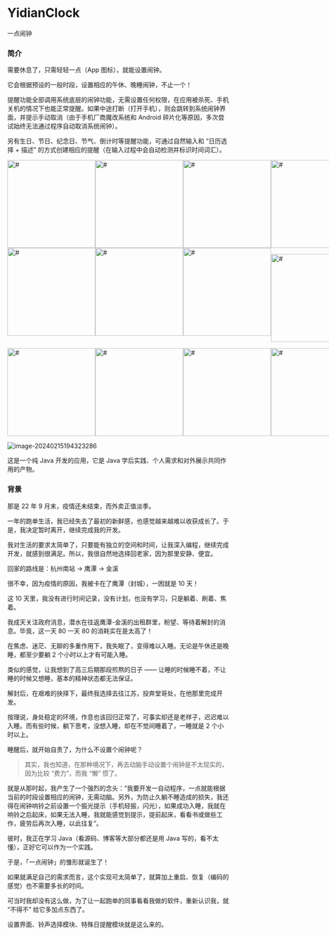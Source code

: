 # YidianClock
一点闹钟

### 简介

需要休息了，只需轻轻一点（App 图标），就能设置闹钟。

它会根据预设的一般时段，设置相应的午休、晚睡闹钟，不止一个！

提醒功能全部调用系统底层的闹钟功能，无需设置任何权限，在应用被杀死、手机关机的情况下也能正常提醒。如果中途打断（打开手机），则会跳转到系统闹钟界面，并提示手动取消（由于手机厂商魔改系统和 Android 碎片化等原因，多次尝试始终无法通过程序自动取消系统闹钟）。

另有生日、节日、纪念日、节气、倒计时等提醒功能，可通过自然输入和 “日历选择 + 描述” 的方式创建相应的提醒（在输入过程中会自动检测并标识时间词汇）。

<div style="display: flex; justify-content: space-around">
  <img
    src="https://image-bed-1315938829.cos.ap-nanjing.myqcloud.com/Screenshot_2024-02-15-10-58-37-32_ac2315b45de5759a9c997218f0c3e3c1.jpg"
    alt="#"
    style="width: 200px"
  />
  <img
    src="https://image-bed-1315938829.cos.ap-nanjing.myqcloud.com/Screenshot_2024-02-15-10-58-47-39_ac2315b45de5759a9c997218f0c3e3c1.jpg"
    alt="#"
    style="width: 200px"
  />
  <img
    src="https://image-bed-1315938829.cos.ap-nanjing.myqcloud.com/Screenshot_2024-02-15-10-59-22-63_ac2315b45de5759a9c997218f0c3e3c1.jpg"
    alt="#"
    style="width: 200px"
  />
  <img
    src="https://image-bed-1315938829.cos.ap-nanjing.myqcloud.com/Screenshot_2024-02-15-10-59-29-29_ac2315b45de5759a9c997218f0c3e3c1.jpg"
    alt="#"
    style="width: 200px"
  />
</div>
<div style="display: flex; justify-content: space-around">
  <img
    src="https://image-bed-1315938829.cos.ap-nanjing.myqcloud.com/Screenshot_2024-02-15-10-59-32-25_ac2315b45de5759a9c997218f0c3e3c1.jpg"
    alt="#"
    style="width: 200px"
  />
  <img
    src="https://image-bed-1315938829.cos.ap-nanjing.myqcloud.com/Screenshot_2024-02-15-11-00-27-67_ac2315b45de5759a9c997218f0c3e3c1.jpg"
    alt="#"
    style="width: 200px"
  />
  <img
    src="https://image-bed-1315938829.cos.ap-nanjing.myqcloud.com/Screenshot_2024-02-15-11-00-45-73_ac2315b45de5759a9c997218f0c3e3c1.jpg"
    alt="#"
    style="width: 200px"
  />
  
  <img
    src="https://image-bed-1315938829.cos.ap-nanjing.myqcloud.com/Screenshot_2024-02-15-11-04-29-79_ac2315b45de5759a9c997218f0c3e3c1.jpg"
    alt="#"
    style="width: 200px"
  />
</div>


<div style="display: flex; justify-content: space-around">
  <img
    src="https://image-bed-1315938829.cos.ap-nanjing.myqcloud.com/Screenshot_2024-02-15-11-05-41-88_ac2315b45de5759a9c997218f0c3e3c1.jpg"
    alt="#"
    style="width: 200px"
  />
  <img
    src="https://image-bed-1315938829.cos.ap-nanjing.myqcloud.com/Screenshot_2024-02-15-11-06-30-78_ac2315b45de5759a9c997218f0c3e3c1.jpg"
    alt="#"
    style="width: 200px"
  />
  <img
    src="https://image-bed-1315938829.cos.ap-nanjing.myqcloud.com/Screenshot_2024-02-15-11-06-54-85_ac2315b45de5759a9c997218f0c3e3c1.jpg"
    alt="#"
    style="width: 200px"
  />
  <img
    src="https://image-bed-1315938829.cos.ap-nanjing.myqcloud.com/Screenshot_2024-02-15-19-34-49-91_ac2315b45de5759a9c997218f0c3e3c1.jpg"
    alt="#"
    style="width: 200px"
  />
</div>




![image-20240215194323286](https://image-bed-1315938829.cos.ap-nanjing.myqcloud.com/image-20240215194323286.png)

这是一个纯 Java 开发的应用，它是 Java 学后实践、个人需求和对外展示共同作用的产物。

### 背景

那是 22 年 9 月末，疫情还未结束，而外卖正值淡季。

一年的跑单生活，我已经失去了最初的新鲜感，也感觉越来越难以收获成长了。于是，我决定暂时离开，继续完成我的开发。

我对生活的要求太简单了，只要能有独立的空间和时间，让我深入编程，继续完成开发，就感到很满足。所以，我很自然地选择回老家，因为那里安静、便宜。

回家的路线是：杭州南站 -> 鹰潭 -> 金溪

很不幸，因为疫情的原因，我被卡在了鹰潭（封城），一困就是 10 天！

这 10 天里，我没有进行时间记录，没有计划，也没有学习，只是躺着、刷着、焦着。

我成天关注政府消息，潜水在往返鹰潭-金溪的出租群里，盼望、等待着解封的消息。毕竟，这一天 80 一天 80 的消耗实在是太高了！

在焦虑、迷茫、无聊的多重作用下，我失眠了，变得难以入睡。无论是午休还是晚睡，都至少要躺 2 个小时以上才有可能入睡。

类似的感觉，让我想到了高三后期那段煎熬的日子 —— 让睡的时候睡不着，不让睡的时候又想睡，基本的精神状态都无法保证。

解封后，在艰难的抉择下，最终我选择去往江苏，投奔堂哥处，在他那里完成开发。

按理说，身处稳定的环境，作息也该回归正常了，可事实却还是老样子，迟迟难以入睡。而有些时候，躺下思考，没想入睡，却在不觉间睡着了，一睡就是 2 个小时以上。

睡醒后，就开始自责了，为什么不设置个闹钟呢？

> 其实，我也知道，在那种境况下，再去动脑手动设置个闹钟是不太现实的，因为比较 “费力”，而我 “懒” 惯了。

就是从那时起，我产生了一个强烈的念头：“我要开发一自动程序，一点就能根据当前的时段设置相应的闹钟，无需动脑。另外，为防止久躺不睡造成的损失，我还得在闹钟响铃之前设置一个振光提示（手机轻振，闪光），如果成功入睡，我就在响铃之后起床，如果无法入睡，我就能感觉到提示，提前起床，看看书或做些工作，疲劳后再次入睡，以此往复”。

彼时，我正在学习 Java（看源码、博客等大部分都还是用 Java 写的，看不太懂），正好它可以作为一个实践。

于是，「一点闹钟」的雏形就诞生了！

如果就满足自己的需求而言，这个实现可太简单了，就算加上重启、恢复（编码的感觉）也不需要多长的时间。

可当时我却没有这么做，为了让一起跑单的同事看看我做的软件，重新认识我，就 “不得不” 给它多加点东西了。

设置界面、铃声选择模块、特殊日提醒模块就是这么来的。
